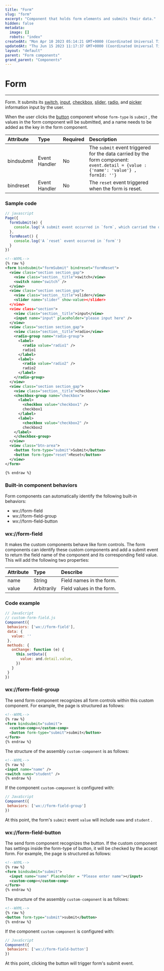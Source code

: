 ```yaml
---
title: "Form"
slug: "form"
excerpt: "Component that holds form elements and submits their data."
hidden: false
metadata: 
  image: []
  robots: "index"
createdAt: "Mon Apr 10 2023 05:14:21 GMT+0000 (Coordinated Universal Time)"
updatedAt: "Thu Jun 15 2023 11:17:37 GMT+0000 (Coordinated Universal Time)"
layout: "default"
parent: "Form components"
grand_parent: "Components"
---
```

# Form 
*** 
Form. It submits its [switch](doc:switch), [input](doc:input), [checkbox](doc:checkbox), [slider](doc:slider), [radio](doc:radio), and [picker](doc:picker) information input by the user.

When the user clicks the [button](doc:button) component whose `form-type` is `submit` , the values in the form component will be submitted, and a name needs to be added as the key in the form component.

| Attribute  | Type          | Required | Description                                                                                                                        |
| :--------- | :------------ | :------- | :--------------------------------------------------------------------------------------------------------------------------------- |
| bindsubmit | Event Handler | No       | The `submit` event triggered for the data carried by the form component: `event.detail = {value : {'name': 'value'} , formId: ''}` |
| bindreset  | Event Handler | No       | The `reset` event triggered when the form is reset.                                                                                |

### Sample code

```javascript
// javascript
Page({
  formSubmit(e) {
  	console.log('A submit event occurred in `form`, which carried the data', e.detail.value)
  },
  formReset() {
  	console.log('A `reset` event occurred in `form`')
  }
})
```
```xml
<!--WXML-->
{% raw %}
<form bindsubmit="formSubmit" bindreset="formReset">
  <view class="section section_gap">
    <view class="section__title">switch</view>
    <switch name="switch" />
  </view>
  <view class="section section_gap">
    <view class="section__title">slider</view>
    <slider name="slider" show-value></slider>
  </view>
  <view class="section">
    <view class="section__title">input</view>
    <input name="input" placeholder="please input here" />
  </view>
  <view class="section section_gap">
    <view class="section__title">radio</view>
    <radio-group name="radio-group">
      <label>
      	<radio value="radio1" />
      	radio1
      </label>
      <label>
      	<radio value="radio2" />
      	radio2
      </label>
    </radio-group>
  </view>
  <view class="section section_gap">
    <view class="section__title">checkbox</view>
    <checkbox-group name="checkbox">
      <label>
      	<checkbox value="checkbox1" />
      	checkbox1
      </label>
      <label>
      	<checkbox value="checkbox2" />
      	checkbox2
    </label>
    </checkbox-group>
  </view>
  <view class="btn-area">
    <button form-type="submit">Submit</button>
    <button form-type="reset">Reset</button>
  </view>
</form>

{% endraw %}
```

### Built-in component behaviors

Form components can automatically identify the following built-in behaviors:

- wx://form-field
- wx://form-field-group
- wx://form-field-button

### wx://form-field

It makes the custom components behave like form controls. The form components can identify these custom components and add a submit event to return the field name of the component and its corresponding field value. This will add the following two properties:

| Attribute | Type        | Describe                  |
| :-------- | :---------- | :------------------------ |
| name      | String      | Field names in the form.  |
| value     | Arbitrarily | Field values in the form. |

### Code example

```javascript
// JavaScript
// custom-form-field.js
Component({
 behaviors: ['wx://form-field'],
 data: {
   value: ''
 },
 methods: {
   onChange: function (e) {
     this.setData({
       value: and.detail.value,
     })
   }
 }
})
```

### wx://form-field-group

The send form component recognizes all form controls within this custom component. For example, the page is structured as follows:

```xml
<!--WXML-->
{% raw %}
<form bindsubmit="submit">
  <custom-comp></custom-comp>
  <button form-type="submit">submit</button>
</form>
{% endraw %}
```

The structure of the assembly `custom-component`  is as follows:

```xml
<!--WXML-->
{% raw %}
<input name="name" />
<switch name="student" />
{% endraw %}
```

If the component `custom-component` is configured with:

```javascript
// JavaScript
Component({
 behaviors: ['wx://form-field-group']
})
```

At this point, the form's `submit` event `value` will include `name` and `student` .

### wx://form-field-button

The send form component recognizes the button. If the custom component has settings inside the form-type of button, it will be checked by the accept form. For example, the page is structured as follows:

```xml
<!--WXML-->
{% raw %}
<form bindsubmit="submit">
  <input name="name" Placeholder = "Please enter name"></input>
  <custom-comp></custom-comp>
</form>
{% endraw %}
```

The structure of the assembly `custom-component`  is as follows:

```xml
<!--WXML-->
{% raw %}
<button form-type="submit">submit</button>
{% endraw %}
```

If the component `custom-component` is configured with:

```javascript
// JavaScript
Component({
 behaviors: ['wx://form-field-button']
})
```

At this point, clicking the button will trigger form's submit event.
